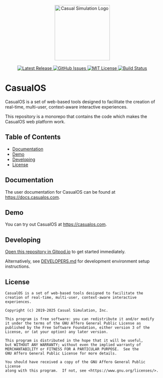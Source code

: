 <div align="center">
    <img alt="Casual Simulation Logo" src="./.github/images/oslogo_egg_white_cropped_780x780.png" width="180"/>
    <br/>
    <br/>
    <a href="https://github.com/casual-simulation/casualos/releases">
        <img alt="Latest Release" src="https://img.shields.io/github/v/release/casual-simulation/aux">
    </a>
    <a href="https://github.com/casual-simulation/casualos/issues">
        <img alt="GitHub Issues" src="https://img.shields.io/github/issues/casual-simulation/aux.svg">
    </a>
    <a href="https://github.com/casual-simulation/casualos/blob/develop/LICENSE.txt">
        <img alt="MIT License" src="https://img.shields.io/github/license/casual-simulation/aux.svg">
    </a>
    <a href="https://github.com/casual-simulation/casualos/actions">
        <img alt="Build Status" src="https://img.shields.io/endpoint.svg?url=https%3A%2F%2Factions-badge.atrox.dev%2Fcasual-simulation%2Faux%2Fbadge%3Fref%3Ddevelop&style=flat" />
    </a>
</div>

# CasualOS

CasualOS is a set of web-based tools designed to facilitate the creation of real-time, multi-user, context-aware interactive experiences.

This repository is a monorepo that contains the code which makes the CasualOS web platform work.

## Table of Contents

-   [Documentation](#documentation)
-   [Demo](#demo)
-   [Developing](#developing)
-   [License](#license)

## Documentation

The user documentation for CasualOS can be found at https://docs.casualos.com.

## Demo

You can try out CasualOS at https://casualos.com.

## Developing

[Open this repository in Gitpod.io](https://gitpod.io/#prebuild/https://github.com/casual-simulation/casualos) to get started immediately.

Alternatively, see [DEVELOPERS.md](./DEVELOPERS.md) for development environment setup instructions.

## License

```
CasualOS is a set of web-based tools designed to facilitate the creation of real-time, multi-user, context-aware interactive experiences.

Copyright (c) 2019-2025 Casual Simulation, Inc.

This program is free software: you can redistribute it and/or modify
it under the terms of the GNU Affero General Public License as
published by the Free Software Foundation, either version 3 of the
License, or (at your option) any later version.

This program is distributed in the hope that it will be useful,
but WITHOUT ANY WARRANTY; without even the implied warranty of
MERCHANTABILITY or FITNESS FOR A PARTICULAR PURPOSE.  See the
GNU Affero General Public License for more details.

You should have received a copy of the GNU Affero General Public License
along with this program.  If not, see <https://www.gnu.org/licenses/>.
```
